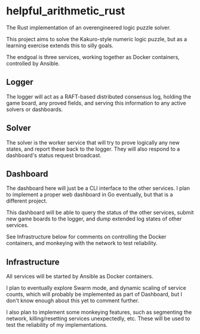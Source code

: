 # helpful_arithmetic_rust
The Rust implementation of an overengineered logic puzzle solver. 

This project aims to solve the Kakuro-style numeric logic puzzle, but as a learning exercise extends this to silly goals.

The endgoal is three services, working together as Docker containers, controlled by Ansible.

## Logger
The logger will act as a RAFT-based distributed consensus log, holding the game board, any proved fields, and serving this information to any active solvers or dashboards.

## Solver
The solver is the worker service that will try to prove logically any new states, and report these back to the logger. They will also respond to a dashboard's status request broadcast.

## Dashboard
The dashboard here will just be a CLI interface to the other services. I plan to implement a proper web dashboard in Go eventually, but that is a different project.

This dashboard will be able to query the status of the other services, submit new game boards to the logger, and dump extended log states of other services.

See Infrastructure below for comments on controlling the Docker containers, and monkeying with the network to test reliability.

## Infrastructure
All services will be started by Ansible as Docker containers.

I plan to eventually explore Swarm mode, and dynamic scaling of service counts, which will probably be implemented as part of Dashboard, but I don't know enough about this yet to comment further.

I also plan to implement some monkeying features, such as segmenting the network, killing/resetting services unexpectedly, etc. These will be used to test the reliability of my implementations.